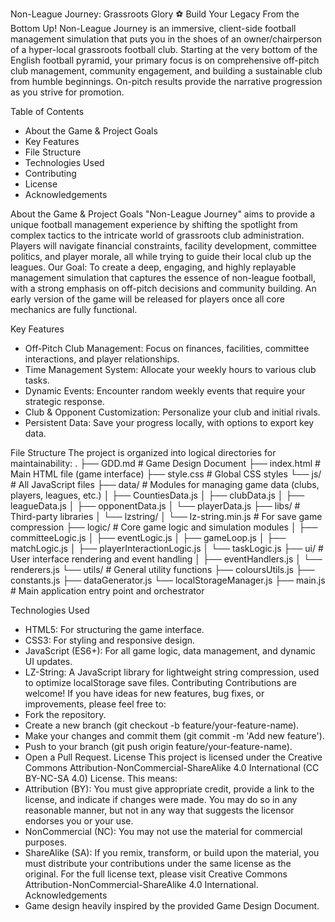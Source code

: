 Non-League Journey: Grassroots Glory
⚽ Build Your Legacy From the Bottom Up!
Non-League Journey is an immersive, client-side football management simulation that puts you in the shoes of an owner/chairperson of a hyper-local grassroots football club. Starting at the very bottom of the English football pyramid, your primary focus is on comprehensive off-pitch club management, community engagement, and building a sustainable club from humble beginnings. On-pitch results provide the narrative progression as you strive for promotion.

Table of Contents

 * About the Game & Project Goals
 * Key Features
 * File Structure
 * Technologies Used
 * Contributing
 * License
 * Acknowledgements

About the Game & Project Goals
"Non-League Journey" aims to provide a unique football management experience by shifting the spotlight from complex tactics to the intricate world of grassroots club administration. Players will navigate financial constraints, facility development, committee politics, and player morale, all while trying to guide their local club up the leagues.
Our Goal: To create a deep, engaging, and highly replayable management simulation that captures the essence of non-league football, with a strong emphasis on off-pitch decisions and community building. An early version of the game will be released for players once all core mechanics are fully functional.

Key Features 
 * Off-Pitch Club Management: Focus on finances, facilities, committee interactions, and player relationships.
 * Time Management System: Allocate your weekly hours to various club tasks.
 * Dynamic Events: Encounter random weekly events that require your strategic response.
 * Club & Opponent Customization: Personalize your club and initial rivals.
 * Persistent Data: Save your progress locally, with options to export key data.

File Structure
The project is organized into logical directories for maintainability:
.
├── GDD.md                # Game Design Document
├── index.html            # Main HTML file (game interface)
├── style.css             # Global CSS styles
└── js/                   # All JavaScript files
    ├── data/             # Modules for managing game data (clubs, players, leagues, etc.)
    │   ├── CountiesData.js
    │   ├── clubData.js
    │   ├── leagueData.js
    │   ├── opponentData.js
    │   └── playerData.js
    ├── libs/             # Third-party libraries
    │   └── lzstring/
    │       └── lz-string.min.js # For save game compression
    ├── logic/            # Core game logic and simulation modules
    │   ├── committeeLogic.js
    │   ├── eventLogic.js
    │   ├── gameLoop.js
    │   ├── matchLogic.js
    │   ├── playerInteractionLogic.js
    │   └── taskLogic.js
    ├── ui/               # User interface rendering and event handling
    │   ├── eventHandlers.js
    │   └── renderers.js
    └── utils/            # General utility functions
        ├── coloursUtils.js
        ├── constants.js
        ├── dataGenerator.js
        └── localStorageManager.js
    ├── main.js           # Main application entry point and orchestrator

Technologies Used
 * HTML5: For structuring the game interface.
 * CSS3: For styling and responsive design.
 * JavaScript (ES6+): For all game logic, data management, and dynamic UI updates.
 * LZ-String: A JavaScript library for lightweight string compression, used to optimize localStorage save files.
Contributing
Contributions are welcome! If you have ideas for new features, bug fixes, or improvements, please feel free to:
 * Fork the repository.
 * Create a new branch (git checkout -b feature/your-feature-name).
 * Make your changes and commit them (git commit -m 'Add new feature').
 * Push to your branch (git push origin feature/your-feature-name).
 * Open a Pull Request.
License
This project is licensed under the Creative Commons Attribution-NonCommercial-ShareAlike 4.0 International (CC BY-NC-SA 4.0) License.
This means:
 * Attribution (BY): You must give appropriate credit, provide a link to the license, and indicate if changes were made. You may do so in any reasonable manner, but not in any way that suggests the licensor endorses you or your use.
 * NonCommercial (NC): You may not use the material for commercial purposes.
 * ShareAlike (SA): If you remix, transform, or build upon the material, you must distribute your contributions under the same license as the original.
For the full license text, please visit Creative Commons Attribution-NonCommercial-ShareAlike 4.0 International.
Acknowledgements
 * Game design heavily inspired by the provided Game Design Document.
